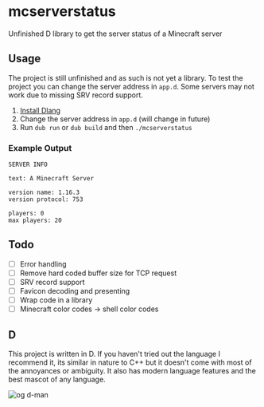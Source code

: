 # mcserverstatus

Unfinished D library to get the server status of a Minecraft server

## Usage

The project is still unfinished and as such is not yet a library. To test the project you can change the server address in `app.d`. Some servers may not work due to missing SRV record support.

1. [Install Dlang](https://dlang.org/download.html)
2. Change the server address in `app.d` (will change in future)
3. Run `dub run` or `dub build` and then `./mcserverstatus`

### Example Output

```
SERVER INFO

text: A Minecraft Server

version name: 1.16.3
version protocol: 753

players: 0
max players: 20
```

## Todo

- [ ] Error handling
- [ ] Remove hard coded buffer size for TCP request
- [ ] SRV record support
- [ ] Favicon decoding and presenting
- [ ] Wrap code in a library
- [ ] Minecraft color codes -> shell color codes

## D

This project is written in D. If you haven't tried out the language I recommend it, its similar in nature to C++ but it doesn't come with most of the annoyances or ambiguity. It also has modern language features and the best mascot of any language.

![og d-man](https://raw.githubusercontent.com/harrego/mcserverstatus/master/.github/dman.png)